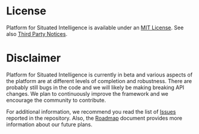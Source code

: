 # License

Platform for Situated Intelligence is available under an [MIT License](https://github.com/Microsoft/psi/blob/master/LICENSE.txt). See also [Third Party Notices](https://github.com/microsoft/psi/blob/master/ThirdPartyNotices.txt).

# Disclaimer

Platform for Situated Intelligence is currently in beta and various aspects of the platform are at different levels of completion and robustness. There are probably still bugs in the code and we will likely be making breaking API changes. We plan to continuously improve the framework and we encourage the community to contribute.

For additional information, we recommend you read the list of [Issues](https://github.com/Microsoft/psi/issues) reported in the repository. Also, the [Roadmap](Roadmap) document provides more information about our future plans.
